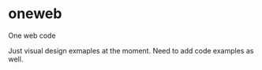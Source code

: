 # oneweb
One web code

Just visual design exmaples at the moment. Need to add code examples as well.

